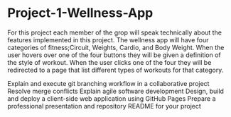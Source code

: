 # Project-1-Wellness-App

For this project each member of the grop will speak technically about the features implemented in this project. The wellness app will have four categories of fitness;Circuit, Weights, Cardio, and Body Weight. When the user hovers over one of the four buttons they will be given a definition of the style of workout. When the user clicks one of the four they will be redirected to a page that list different types of workouts for that category. 


Explain and execute git branching workflow in a collaborative project
Resolve merge conflicts
Explain agile software development
Design, build and deploy a client-side web application using GitHub Pages
Prepare a professional presentation and repository README for your project
